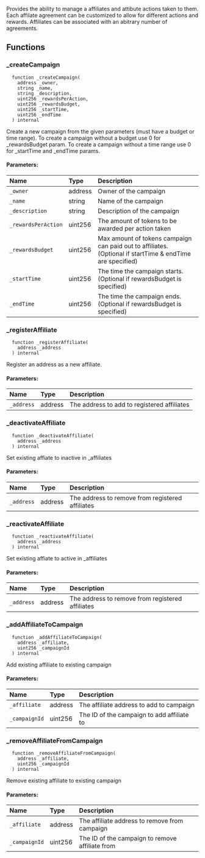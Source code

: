 
Provides the ability to manage a affiliates and attibute actions taken
to them. Each affilate agreement can be customized to allow for different actions
and rewards. Affiliates can be associated with an abitrary number of agreements.

## Functions
### _createCampaign
```solidity
  function _createCampaign(
    address _owner,
    string _name,
    string _description,
    uint256 _rewardsPerAction,
    uint256 _rewardsBudget,
    uint256 _startTime,
    uint256 _endTime
  ) internal
```

Create a new campaign from the given parameters (must have a budget or time range).
To create a campaign without a budget use 0 for _rewardsBudget param.
To create a campaign without a time range use 0 for _startTime and _endTime params.

#### Parameters:
| Name | Type | Description                                                          |
| :--- | :--- | :------------------------------------------------------------------- |
|`_owner` | address | Owner of the campaign
|`_name` | string | Name of the campaign
|`_description` | string | Description of the campaign
|`_rewardsPerAction` | uint256 | The amount of tokens to be awarded per action taken
|`_rewardsBudget` | uint256 | Max amount of tokens campaign can paid out to affiliates. (Optional if startTime & endTime are specified)
|`_startTime` | uint256 | The time the campaign starts. (Optional if rewardsBudget is specified)
|`_endTime` | uint256 | The time the campaign ends. (Optional if rewardsBudget is specified)

### _registerAffiliate
```solidity
  function _registerAffiliate(
    address _address
  ) internal
```

Register an address as a new affiliate.

#### Parameters:
| Name | Type | Description                                                          |
| :--- | :--- | :------------------------------------------------------------------- |
|`_address` | address | The address to add to registered affiliates

### _deactivateAffiliate
```solidity
  function _deactivateAffiliate(
    address _address
  ) internal
```

Set existing affiate to inactive in _affiliates

#### Parameters:
| Name | Type | Description                                                          |
| :--- | :--- | :------------------------------------------------------------------- |
|`_address` | address | The address to remove from registered affiliates

### _reactivateAffiliate
```solidity
  function _reactivateAffiliate(
    address _address
  ) internal
```

Set existing affiate to active in _affiliates

#### Parameters:
| Name | Type | Description                                                          |
| :--- | :--- | :------------------------------------------------------------------- |
|`_address` | address | The address to remove from registered affiliates

### _addAffiliateToCampaign
```solidity
  function _addAffiliateToCampaign(
    address _affiliate,
    uint256 _campaignId
  ) internal
```

Add existing affiliate to existing campaign

#### Parameters:
| Name | Type | Description                                                          |
| :--- | :--- | :------------------------------------------------------------------- |
|`_affiliate` | address | The affiliate address to add to campaign
|`_campaignId` | uint256 | The ID of the campaign to add affiliate to

### _removeAffiliateFromCampaign
```solidity
  function _removeAffiliateFromCampaign(
    address _affiliate,
    uint256 _campaignId
  ) internal
```

Remove existing affiliate to existing campaign

#### Parameters:
| Name | Type | Description                                                          |
| :--- | :--- | :------------------------------------------------------------------- |
|`_affiliate` | address | The affiliate address to remove from campaign
|`_campaignId` | uint256 | The ID of the campaign to remove affiliate from


